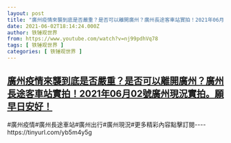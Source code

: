 ```yaml
---
layout: post
title: "廣州疫情來襲到底是否嚴重？是否可以離開廣州？廣州長途客車站實拍！2021年06月02號廣州現況實拍。願早日安好！"
date: 2021-06-02T18:14:24.000Z
author: 铁锤观世界
from: https://www.youtube.com/watch?v=nj99pdhVq78
tags: [ 铁锤观世界 ]
categories: [ 铁锤观世界 ]
---
```

<!--1622657664000-->
[廣州疫情來襲到底是否嚴重？是否可以離開廣州？廣州長途客車站實拍！2021年06月02號廣州現況實拍。願早日安好！](https://www.youtube.com/watch?v=nj99pdhVq78)
------

<div>
#廣州疫情#廣州長途車站#廣州出行#廣州現況#更多精彩內容點擊訂閱----https://tinyurl.com/yb5m4y5g
</div>
